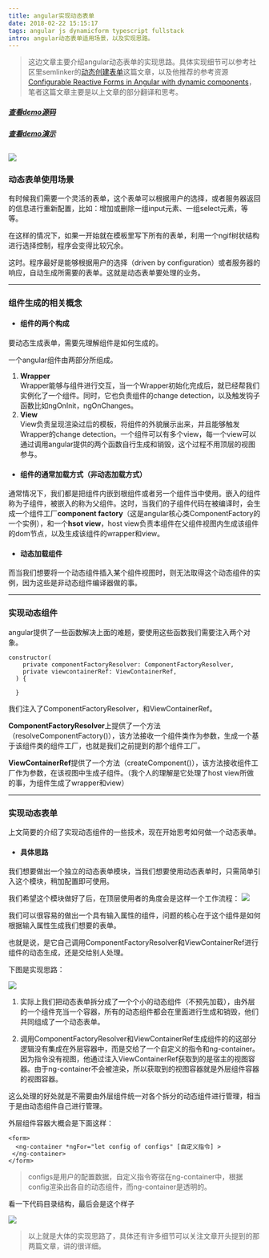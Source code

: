 ```yaml
---
title: angular实现动态表单
date: 2018-02-22 15:15:17
tags: angular js dynamicform typescript fullstack
intro: angular动态表单适用场景，以及实现思路。
---
```

> 这边文章主要介绍angular动态表单的实现思路。具体实现细节可以参考社区里semlinker的[动态创建表单](https://segmentfault.com/a/1190000009186703)这篇文章，以及他推荐的参考资源 [Configurable Reactive Forms in Angular with dynamic components](https://toddmotto.com/angular-dynamic-components-forms)，笔者这篇文章主要是以上文章的部分翻译和思考。

##### [查看demo源码](https://github.com/Karin001/ngx-dynamic-form)
##### [查看demo演示](http://ngx-dynamic-form-demo.herokuapp.com/)
![](https://ws1.sinaimg.cn/large/bbad0914gy1fopc0h1d1pj20ku08q74h.jpg)
------
### <a name="1">动态表单使用场景</a>
有时候我们需要一个灵活的表单，这个表单可以根据用户的选择，或者服务器返回的信息进行重新配置，比如：增加或删除一组input元素、一组select元素，等等。

在这样的情况下，如果一开始就在模板里写下所有的表单，利用一个ngif树状结构进行选择控制，程序会变得比较冗余。

这时。程序最好是能够根据用户的选择（driven by configuration）或者服务器的响应，自动生成所需要的表单。这就是动态表单要处理的业务。

----------------

### 组件生成的相关概念
- #### 组件的两个构成
要动态生成表单，需要先理解组件是如何生成的。

一个angular组件由两部分所组成。
1. **Wrapper**  
Wrapper能够与组件进行交互，当一个Wrapper初始化完成后，就已经帮我们实例化了一个组件。同时，它也负责组件的change detection，以及触发钩子函数比如ngOnInit，ngOnChanges。
2. **View**  
View负责呈现渲染过后的模板，将组件的外貌展示出来，并且能够触发Wrapper的change detection。一个组件可以有多个view，每一个view可以通过调用angular提供的两个函数自行生成和销毁，这个过程不用顶层的视图参与。
- #### 组件的通常加载方式（非动态加载方式）

通常情况下，我们都是把组件内嵌到根组件或者另一个组件当中使用。嵌入的组件称为子组件，被嵌入的称为父组件。这时，当我们的子组件代码在被编译时，会生成一个组件工厂**component factory**（这是angular核心类ComponentFactory的一个实例），和一个**hsot view**，host view负责本组件在父组件视图内生成该组件的dom节点，以及生成该组件的wrapper和view。
- #### 动态加载组件
而当我们想要将一个动态组件插入某个组件视图时，则无法取得这个动态组件的实例，因为这些是非动态组件编译器做的事。

-------------------


### 实现动态组件
angular提供了一些函数解决上面的难题，要使用这些函数我们需要注入两个对象。

```
constructor(
    private componentFactoryResolver: ComponentFactoryResolver,
    private viewcontainerRef: ViewContainerRef,
  ) {
      
  }
```
我们注入了ComponentFactoryResolver，和ViewContainerRef。

**ComponentFactoryResolver**上提供了一个方法（resolveComponentFactory()），该方法接收一个组件类作为参数，生成一个基于该组件类的组件工厂，也就是我们之前提到的那个组件工厂。

**ViewContainerRef**提供了一个方法（createComponent()），该方法接收组件工厂作为参数，在该视图中生成子组件。（我个人的理解是它处理了host view所做的事，为组件生成了wrapper和view）

-------------

### 实现动态表单
上文简要的介绍了实现动态组件的一些技术，现在开始思考如何做一个动态表单。

- #### 具体思路 
我们想要做出一个独立的动态表单模块，当我们想要使用动态表单时，只需简单引入这个模块，稍加配置即可使用。

我们希望这个模块做好了后，在顶层使用者的角度会是这样一个工作流程：
![](https://ws1.sinaimg.cn/large/bbad0914gy1fop4wr7sicj20n203ldg0.jpg)

我们可以很容易的做出一个具有输入属性的组件，问题的核心在于这个组件是如何根据输入属性生成我们想要的表单。

也就是说，是它自己调用ComponentFactoryResolver和ViewContainerRef进行组件的动态生成，还是交给别人处理。

下图是实现思路：

![](https://ws1.sinaimg.cn/large/bbad0914gy1fop45fyugcj20j909vjsa.jpg)

1. 实际上我们把动态表单拆分成了一个个小的动态组件（不预先加载），由外层的一个组件充当一个容器，所有的动态组件都会在里面进行生成和销毁，他们共同组成了一个动态表单。

2. 调用ComponentFactoryResolver和ViewContainerRef生成组件的的这部分逻辑没有集成在外层容器中，而是交给了一个自定义的指令和ng-container。因为指令没有视图，他通过注入ViewContainerRef获取到的是宿主的视图容器。由于ng-container不会被渲染，所以获取到的视图容器就是外层组件容器的视图容器。

这么处理的好处就是不需要由外层组件统一对各个拆分的动态组件进行管理，相当于是由动态组件自己进行管理。

外层组件容器大概会是下面这样：
```
<form>
  <ng-container *ngFor="let config of configs" [自定义指令] >
 </ng-container>
</form>
```

> configs是用户的配置数据，自定义指令寄宿在ng-container中，根据config渲染出各自的动态组件，而ng-container是透明的。

看一下代码目录结构，最后会是这个样子

![](https://ws1.sinaimg.cn/large/bbad0914gy1fop76qqx3fj20f608sq3o.jpg)

> 以上就是大体的实现思路了，具体还有许多细节可以关注文章开头提到的那两篇文章，讲的很详细。